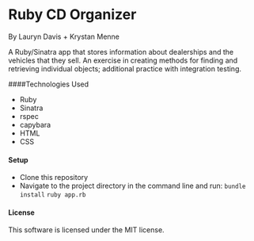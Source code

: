# Ruby CD Organizer

By Lauryn Davis + Krystan Menne

A Ruby/Sinatra app that stores information about dealerships and the vehicles that they sell. An exercise in creating methods for finding and retrieving individual objects; additional practice with integration testing. 

####Technologies Used

* Ruby
* Sinatra
* rspec
* capybara
* HTML
* CSS

#### Setup

* Clone this repository
* Navigate to the project directory in the command line and run:
`bundle install`
`ruby app.rb`

#### License

This software is licensed under the MIT license.
